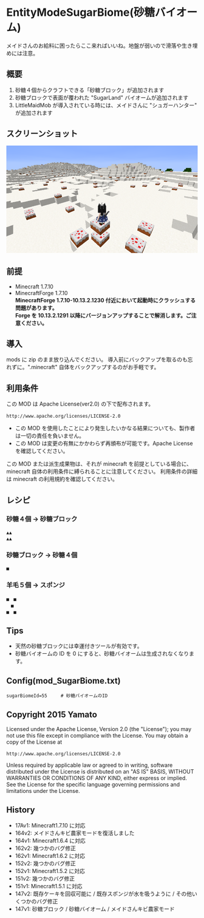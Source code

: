 EntityModeSugarBiome(砂糖バイオーム)
====================

メイドさんのお給料に困ったらここ来ればいいね。地盤が弱いので滑落や生き埋めには注意。


## 概要

1. 砂糖４個からクラフトできる「砂糖ブロック」が追加されます
2. 砂糖ブロックで表面が覆われた "SugarLand" バイオームが追加されます
3. LittleMaidMob が導入されている時には、メイドさんに "シュガーハンター" が追加されます


## スクリーンショット

![スクリーンショット](README_SugarBiome.png "スクリーンショット")


## 前提

- Minecraft 1.7.10
- MinecraftForge 1.7.10  
  __MinecraftForge 1.7.10-10.13.2.1230 付近において起動時にクラッシュする問題があります。__  
  __Forge を 10.13.2.1291 以降にバージョンアップすることで解消します。ご注意ください。__

## 導入

mods に zip のまま放り込んでください。
導入前にバックアップを取るのも忘れずに。".minecraft" 自体をバックアップするのがお手軽です。


## 利用条件

この MOD は Apache License(ver2.0) の下で配布されます。

    http://www.apache.org/licenses/LICENSE-2.0

- この MOD を使用したことにより発生したいかなる結果についても、製作者は一切の責任を負いません。
- この MOD は変更の有無にかかわらず再頒布が可能です。Apache License を確認してください。

この MOD または派生成果物は、それが minecraft を前提としている場合に、
minecraft 自体の利用条件に縛られることに注意してください。
利用条件の詳細は minecraft の利用規約を確認してください。


## レシピ

### 砂糖４個 → 砂糖ブロック
    ▲▲
    ▲▲

### 砂糖ブロック → 砂糖４個
    ■

### 羊毛５個 → スポンジ
    ■　■
    　■　
    ■　■


## Tips

- 天然の砂糖ブロックには幸運付きツールが有効です。
- 砂糖バイオームの ID を 0 にすると、砂糖バイオームは生成されなくなります。


## Config(mod_SugarBiome.txt)

    sugarBiomeId=55     # 砂糖バイオームのID


## Copyright 2015 Yamato

Licensed under the Apache License, Version 2.0 (the "License");
you may not use this file except in compliance with the License.
You may obtain a copy of the License at

    http://www.apache.org/licenses/LICENSE-2.0

Unless required by applicable law or agreed to in writing, software
distributed under the License is distributed on an "AS IS" BASIS,
WITHOUT WARRANTIES OR CONDITIONS OF ANY KIND, either express or implied.
See the License for the specific language governing permissions and
limitations under the License.


## History

- 17Av1: Minecraft1.7.10 に対応
- 164v2: メイドさんキビ農家モードを復活しました
- 164v1: Minecraft1.6.4 に対応
- 162v2: 幾つかのバグ修正
- 162v1: Minecraft1.6.2 に対応
- 152v2: 幾つかのバグ修正
- 152v1: Minecraft1.5.2 に対応
- 151v2: 幾つかのバグ修正
- 151v1: Minecraft1.5.1 に対応
- 147v2: 既存ケーキを回収可能に / 既存スポンジが水を吸うように / その他いくつかのバグ修正
- 147v1: 砂糖ブロック / 砂糖バイオーム / メイドさんキビ農家モード
